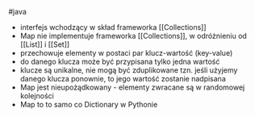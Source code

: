 #java 

- interfejs wchodzący w skład frameworka [[Collections]]
- Map nie implementuje frameworka [[Collections]], w odróżnieniu od [[List]] i [[Set]] 
- przechowuje elementy w postaci par klucz-wartość (key-value)
- do danego klucza może być przypisana tylko jedna wartość
- klucze są unikalne, nie mogą być zduplikowane tzn. jeśli użyjemy danego klucza ponownie, to jego wartość zostanie nadpisana
- Map jest nieupożądkowany - elementy zwracane są w randomowej kolejności
- Map to to samo co Dictionary w Pythonie